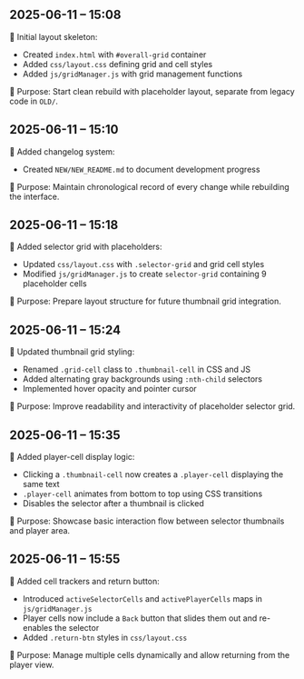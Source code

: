 ## 2025-06-11 – 15:08

🔧 Initial layout skeleton:
- Created `index.html` with `#overall-grid` container
- Added `css/layout.css` defining grid and cell styles
- Added `js/gridManager.js` with grid management functions

🧠 Purpose:
Start clean rebuild with placeholder layout, separate from legacy code in `OLD/`.

## 2025-06-11 – 15:10

🔧 Added changelog system:
- Created `NEW/NEW_README.md` to document development progress

🧠 Purpose:
Maintain chronological record of every change while rebuilding the interface.

## 2025-06-11 – 15:18

🔧 Added selector grid with placeholders:
- Updated `css/layout.css` with `.selector-grid` and grid cell styles
- Modified `js/gridManager.js` to create `selector-grid` containing 9 placeholder cells

🧠 Purpose:
Prepare layout structure for future thumbnail grid integration.

## 2025-06-11 – 15:24

🔧 Updated thumbnail grid styling:
- Renamed `.grid-cell` class to `.thumbnail-cell` in CSS and JS
- Added alternating gray backgrounds using `:nth-child` selectors
- Implemented hover opacity and pointer cursor

🧠 Purpose:
Improve readability and interactivity of placeholder selector grid.

## 2025-06-11 – 15:35

🔧 Added player-cell display logic:
- Clicking a `.thumbnail-cell` now creates a `.player-cell` displaying the same text
- `.player-cell` animates from bottom to top using CSS transitions
- Disables the selector after a thumbnail is clicked

🧠 Purpose:
Showcase basic interaction flow between selector thumbnails and player area.

## 2025-06-11 – 15:55

🔧 Added cell trackers and return button:
- Introduced `activeSelectorCells` and `activePlayerCells` maps in `js/gridManager.js`
- Player cells now include a `Back` button that slides them out and re-enables the selector
- Added `.return-btn` styles in `css/layout.css`

🧠 Purpose:
Manage multiple cells dynamically and allow returning from the player view.
